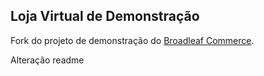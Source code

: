 ## Loja Virtual de Demonstração

Fork do projeto de demonstração do [Broadleaf Commerce](http://www.broadleafcommerce.org).

Alteração readme

